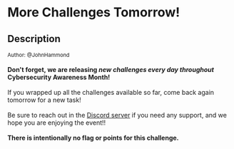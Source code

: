 # More Challenges Tomorrow!

## Description

<small>Author: @JohnHammond</small><br><br><b>Don't forget, we are releasing <i>new challenges every day throughout</i> Cybersecurity Awareness Month!</b> <br><br> If you wrapped up all the challenges available so far, come back again tomorrow for a new task! <br><br> Be sure to reach out in the <a href="/discord">Discord server</a> if you need any support, and  we hope you are enjoying the event!! <br><br> <b>There is intentionally no flag or points for this challenge.</b>



